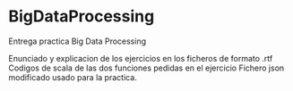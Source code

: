 # BigDataProcessing
Entrega practica Big Data Processing

Enunciado y explicacion de los ejercicios en los ficheros de formato .rtf
Codigos de scala de las dos funciones pedidas en el ejercicio
Fichero json modificado usado para la practica.
